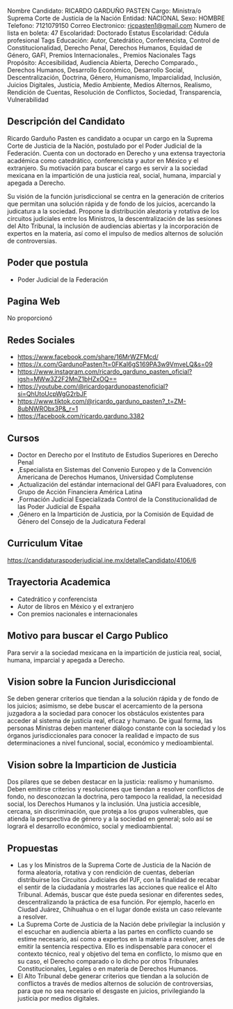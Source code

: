 Nombre Candidato: RICARDO GARDUÑO PASTEN
Cargo: Ministra/o Suprema Corte de Justicia de la Nación
Entidad: NACIONAL
Sexo: HOMBRE
Telefono: 7121079150
Correo Electronico: ricpasten1@gmail.com
Numero de lista en boleta: 47
Escolaridad: Doctorado
Estatus Escolaridad: Cédula profesional
Tags Educación: Autor, Catedrático, Conferencista, Control de Constitucionalidad, Derecho Penal, Derechos Humanos, Equidad de Género, GAFI, Premios Internacionales., Premios Nacionales
Tags Propósito: Accesibilidad, Audiencia Abierta, Derecho Comparado., Derechos Humanos, Desarrollo Económico, Desarrollo Social, Descentralización, Doctrina, Género, Humanismo, Imparcialidad, Inclusión, Juicios Digitales, Justicia, Medio Ambiente, Medios Alternos, Realismo, Rendición de Cuentas, Resolución de Conflictos, Sociedad, Transparencia, Vulnerabilidad


## Descripción del Candidato 

Ricardo Garduño Pasten es candidato a ocupar un cargo en la Suprema Corte de Justicia de la Nación, postulado por el Poder Judicial de la Federación. Cuenta con un doctorado en Derecho y una extensa trayectoria académica como catedrático, conferencista y autor en México y el extranjero. Su motivación para buscar el cargo es servir a la sociedad mexicana en la impartición de una justicia real, social, humana, imparcial y apegada a Derecho.

Su visión de la función jurisdiccional se centra en la generación de criterios que permitan una solución rápida y de fondo de los juicios, acercando la judicatura a la sociedad. Propone la distribución aleatoria y rotativa de los circuitos judiciales entre los Ministros, la descentralización de las sesiones del Alto Tribunal, la inclusión de audiencias abiertas y la incorporación de expertos en la materia, así como el impulso de medios alternos de solución de controversias.


## Poder que postula

- Poder Judicial de la Federación


## Pagina Web

No proporcionó


## Redes Sociales

- https://www.facebook.com/share/16MrWZFMcd/
- https://x.com/GardunoPasten?t=0FKaI6gS169PA3w9VmveLQ&s=09
- https://www.instagram.com/ricardo_garduno_pasten_oficial?igsh=MWw3Z2F2MnZ1bHZxOQ==
- https://youtube.com/@ricardogardunopastenoficial?si=QhUtoUcpWgG2rbJF
- https://www.tiktok.com/@ricardo_garduno_pasten?_t=ZM-8ubNWRObx3P&_r=1
- https://facebook.com/ricardo.garduno.3382


## Cursos

- Doctor en Derecho por el Instituto de Estudios Superiores en Derecho Penal
- ,Especialista en Sistemas del Convenio Europeo y de la Convención Americana de Derechos Humanos, Universidad Complutense
- ,Actualización del estándar internacional del GAFI para Evaluadores, con Grupo de Acción Financiera América Latina
- ,Formación Judicial Especializada  Control de la Constitucionalidad de las  Poder Judicial de España
- ,Género en la Impartición de Justicia, por la Comisión de Equidad de Género del Consejo de la Judicatura Federal


## Curriculum Vitae

https://candidaturaspoderjudicial.ine.mx/detalleCandidato/4106/6


## Trayectoria Academica

- Catedrático y conferencista
- Autor de libros en México y el extranjero
- Con premios nacionales e internacionales


## Motivo para buscar el Cargo Publico

Para servir a la sociedad mexicana en la impartición de justicia real, social, humana, imparcial y apegada a Derecho.


## Vision sobre la Funcion Jurisdiccional

Se deben generar criterios que tiendan a la solución rápida y de fondo de los juicios; asimismo, se debe buscar el acercamiento de la persona juzgadora a la sociedad para conocer los obstáculos existentes para acceder al sistema de justicia real, eficaz y humano. De igual forma, las personas Ministras deben mantener diálogo constante con la sociedad y los órganos jurisdiccionales para conocer la realidad e impacto de sus determinaciones a nivel funcional, social, económico y medioambiental.


## Vision sobre la Imparticion de Justicia

Dos pilares que se deben destacar en la justicia: realismo y humanismo. Deben emitirse criterios y resoluciones que tiendan a resolver conflictos de fondo, no desconozcan la doctrina, pero tampoco la realidad, la necesidad social, los Derechos Humanos y la inclusión. Una justicia accesible, cercana, sin discriminación, que proteja a los grupos vulnerables, que atienda la perspectiva de género y a la sociedad en general; solo así se logrará el desarrollo económico, social y medioambiental.


## Propuestas

- Las y los Ministros de la Suprema Corte de Justicia de la Nación de forma aleatoria, rotativa y con rendición de cuentas, deberían distribuirse los Circuitos Judiciales del PJF, con la finalidad de recabar el sentir de la ciudadanía y mostrarles las acciones que realice el Alto Tribunal. Además, buscar que éste pueda sesionar en diferentes sedes, descentralizando la práctica de esa función. Por ejemplo, hacerlo en Ciudad Juárez, Chihuahua o en el lugar donde exista un caso relevante a resolver.
- La Suprema Corte de Justicia de la Nación debe privilegiar la inclusión y el escuchar en audiencia abierta a las partes en conflicto cuando se estime necesario, así como a expertos en la materia a resolver, antes de emitir la sentencia respectiva. Ello es indispensable para conocer el contexto técnico, real y objetivo del tema en conflicto, lo mismo que en su caso, el Derecho comparado o lo dicho por otros Tribunales Constitucionales, Legales o en materia de Derechos Humanos.
- El Alto Tribunal debe generar criterios que tiendan a la solución de conflictos a través de medios alternos de solución de controversias, para que no sea necesario el desgaste en juicios, privilegiando la justicia por medios digitales.

